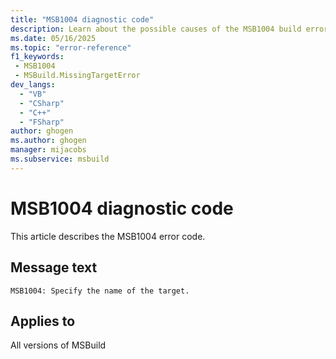 ```yaml
---
title: "MSB1004 diagnostic code"
description: Learn about the possible causes of the MSB1004 build error, and get troubleshooting tips.
ms.date: 05/16/2025
ms.topic: "error-reference"
f1_keywords:
 - MSB1004
 - MSBuild.MissingTargetError
dev_langs:
  - "VB"
  - "CSharp"
  - "C++"
  - "FSharp"
author: ghogen
ms.author: ghogen
manager: mijacobs
ms.subservice: msbuild
---
```


# MSB1004 diagnostic code

<!-- :::ErrorDefinitionDescription::: -->
<!-- :::editable-content name="introDescription"::: -->
This article describes the MSB1004 error code.
<!-- :::editable-content-end::: -->

## Message text

<!-- :::editable-content name="messageText"::: -->
`MSB1004: Specify the name of the target.`
<!-- :::editable-content-end::: -->
<!-- MSB1004: Specify the name of the target. -->

<!-- :::editable-content name="postOutputDescription"::: -->
<!--
{StrBegin="MSBUILD : error MSB1004: "}UE: This happens if the user does something like "msbuild.exe -target". The user must pass in an actual target name
      following the switch, as in "msbuild.exe -target:blah".
      LOCALIZATION: The prefix "MSBUILD : error MSBxxxx:" should not be localized.
-->
<!-- :::editable-content-end::: -->
<!-- :::ErrorDefinitionDescription-end::: -->

## Applies to

All versions of MSBuild
